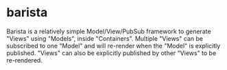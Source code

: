 # barista
Barista is a relatively simple Model/View/PubSub framework to generate "Views" using "Models", inside "Containers". Multiple "Views" can be subscribed to one "Model" and will re-render when the "Model" is explicitly published. "Views" can also be explicitly published by other "Views" to be re-rendered.
